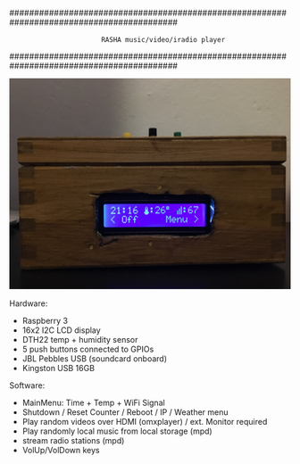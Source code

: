 ##########################################################################################

	                       RASHA music/video/iradio player

##########################################################################################

<img src="/img/IMG_2819.jpg" alt="rasha" class="inline"/>


Hardware:
* Raspberry 3 
* 16x2 I2C LCD display
* DTH22 temp + humidity sensor
* 5 push buttons connected to GPIOs
* JBL Pebbles USB (soundcard onboard)
* Kingston USB 16GB

Software:
* MainMenu: Time + Temp + WiFi Signal
* Shutdown / Reset Counter / Reboot / IP / Weather menu
* Play random videos over HDMI (omxplayer) / ext. Monitor required
* Play randomly local music from local storage (mpd)
* stream radio stations (mpd)
* VolUp/VolDown keys
